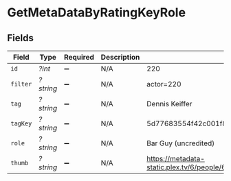 # GetMetaDataByRatingKeyRole


## Fields

| Field                                                                         | Type                                                                          | Required                                                                      | Description                                                                   | Example                                                                       |
| ----------------------------------------------------------------------------- | ----------------------------------------------------------------------------- | ----------------------------------------------------------------------------- | ----------------------------------------------------------------------------- | ----------------------------------------------------------------------------- |
| `id`                                                                          | *?int*                                                                        | :heavy_minus_sign:                                                            | N/A                                                                           | 220                                                                           |
| `filter`                                                                      | *?string*                                                                     | :heavy_minus_sign:                                                            | N/A                                                                           | actor=220                                                                     |
| `tag`                                                                         | *?string*                                                                     | :heavy_minus_sign:                                                            | N/A                                                                           | Dennis Keiffer                                                                |
| `tagKey`                                                                      | *?string*                                                                     | :heavy_minus_sign:                                                            | N/A                                                                           | 5d77683554f42c001f8c4708                                                      |
| `role`                                                                        | *?string*                                                                     | :heavy_minus_sign:                                                            | N/A                                                                           | Bar Guy (uncredited)                                                          |
| `thumb`                                                                       | *?string*                                                                     | :heavy_minus_sign:                                                            | N/A                                                                           | https://metadata-static.plex.tv/6/people/648e9a7ea1d537bccfcd7615134b78ce.jpg |